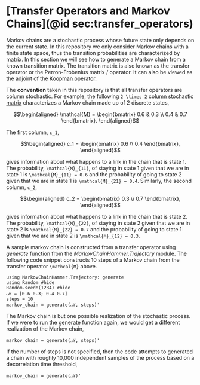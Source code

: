 # [Transfer Operators and Markov Chains](@id sec:transfer_operators)

Markov chains are a stochastic process whose future state only depends on the current state. In this repository we only consider Markov chains with a finite state space, thus the transition probabilities are characterized by matrix. In this section we will see how to generate a Markov chain from a known transition matrix. The transition matrix is also known as the transfer operator or the Perron-Frobenius matrix / operator. It can also be viewed as the adjoint of the [Koopman operator](https://en.wikipedia.org/wiki/Composition_operator).

The **convention** taken in this repository is that all transfer operators are column stochastic. For example, the following ``2 \times 2``  [column stochastic matrix](https://en.wikipedia.org/wiki/Stochastic_matrix) characterizes a Markov chain made up of 2 discrete states,

```math
\begin{aligned}
    \mathcal{M} =
    \begin{bmatrix}
    0.6 & 0.3 \\
    0.4 & 0.7
    \end{bmatrix}.
\end{aligned}
```

The first column, ``c_1``,

```math
\begin{aligned}
    c_1 =
    \begin{bmatrix}
    0.6 \\
    0.4 
    \end{bmatrix},
\end{aligned}
```

gives information about what happens to a link in the chain that is state 1. The probability, ``\mathcal{M}_{11}``, of staying in state 1 given that we are in state 1 is ``\mathcal{M}_{11} = 0.6`` and the probability of going to state 2 given that we are in state 1 is ``\mathcal{M}_{21} = 0.4``. Similarly, the second column, ``c_2``,

```math
\begin{aligned}
    c_2 =
    \begin{bmatrix}
    0.3 \\
    0.7
    \end{bmatrix},
\end{aligned}
```

gives information about what happens to a link in the chain that is state 2. The probability, ``\mathcal{M}_{22}``, of staying in state 2 given that we are in state 2 is ``\mathcal{M}_{22} = 0.7`` and the probability of going to state 1 given that we are in state 2 is ``\mathcal{M}_{12} = 0.3``. 

A sample markov chain is constructed from a transfer operator using *generate* function from the *MarkovChainHammer.Trajectory* module. The following code snippet constructs 10 steps of a Markov chain from the transfer operator ``\mathcal{M}`` above.

```@example generate_chain
using MarkovChainHammer.Trajectory: generate
using Random #hide
Random.seed!(1234) #hide
ℳ = [0.6 0.3; 0.4 0.7]
steps = 10
markov_chain = generate(ℳ, steps)'
```

The Markov chain is but one possible realization of the stochastic process. If we were to run the generate function again, we would get a different realization of the Markov chain,

```@example generate_chain
markov_chain = generate(ℳ, steps)'
```

If the number of steps is not specified, then the code attempts to generated a chain with roughly 10,000 independent samples of the process based on a decorrelation time threshold,  


```@example generate_chain
markov_chain = generate(ℳ)'
```